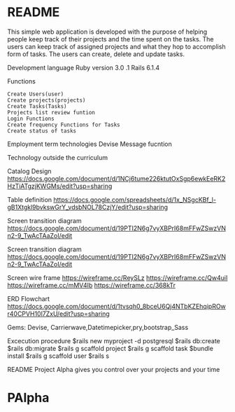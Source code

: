 # README

This simple web application is developed with the purpose of helping people keep track of their projects and the time spent on the tasks. The users can keep track of assigned projects and what they hop to accomplish form of tasks. The users can create, delete and update tasks.

Development language
  Ruby version 3.0 .1 
  Rails 6.1.4

  Functions

    Create Users(user)
    Create projects(projects)
    Create Tasks(Tasks)
    Projects list review funtion
    Login Functions
    Create frequency Functions for Tasks
    Create status of tasks
    
Employment term technologies
 Devise
 Message fucntion
 
Technology outside the curriculum
 
 

Catalog Design  
https://docs.google.com/document/d/1NCj6tume226ktutOxSgp6ewkEeRK2HzTiATgzjKWGMs/edit?usp=sharing

Table definition 
https://docs.google.com/spreadsheets/d/1x_NSgcKBf_l-gB1Xtgkl9bvkswGrY_vdsbNOL78CzjY/edit?usp=sharing


Screen transition diagram 
https://docs.google.com/document/d/19PTI2N6g7vyXBPrI68mFFwZSwzVNn2-9_TwAcTAaZoI/edit

Screen transition diagram 
https://docs.google.com/document/d/19PTI2N6g7vyXBPrI68mFFwZSwzVNn2-9_TwAcTAaZoI/edit


Screen wire frame 
https://wireframe.cc/ReySLz https://wireframe.cc/Qw4uiI https://wireframe.cc/mMV4Ib https://wireframe.cc/368kTr


ERD Flowchart 
https://docs.google.com/document/d/1tvsqh0_8bceU6Qj4NTbKZEhqipROwr40CPVH10l7ZxU/edit?usp=sharing

Gems: Devise, Carrierwave,Datetimepicker,pry,bootstrap_Sass

Excecution procedure
$rails new myproject -d postgresql
$rails db:create
$rails db:migrate
$rails g scaffold project
$rails g scaffold task
$bundle install
$rails g scaffold user
$rails s

README Project Alpha gives you control over your projects and your time

# PAlpha
